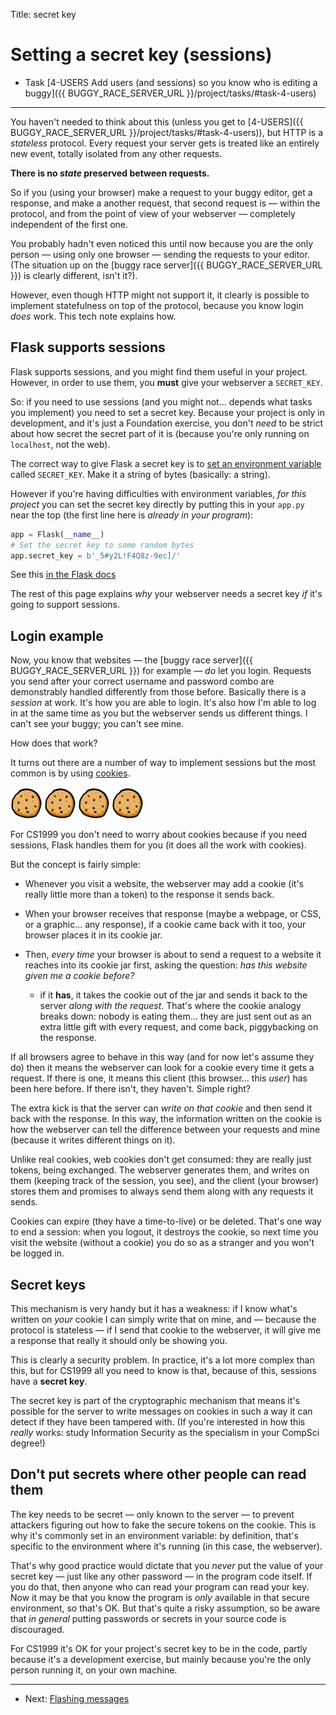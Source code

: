 Title: secret key


# Setting a secret key (sessions)

* Task [4-USERS Add users (and sessions) so you know who is editing a buggy]({{ BUGGY_RACE_SERVER_URL }}/project/tasks/#task-4-users)

---

You haven't needed to think about this (unless you get to
[4-USERS]({{ BUGGY_RACE_SERVER_URL }}/project/tasks/#task-4-users)), but HTTP is a
_stateless_ protocol. Every request your server gets is treated like an
entirely new event, totally isolated from any other requests.

**There is no _state_ preserved between requests.**

So if you (using your browser) make a request to your buggy editor, get a
response, and make a another request, that second request is — within the
protocol, and from the point of view of your webserver — completely independent
of the first one.

You probably hadn't even noticed this until now because you are the only person
— using only one browser — sending the requests to your editor. (The situation
up on the [buggy race server]({{ BUGGY_RACE_SERVER_URL }}) is clearly
different, isn't it?).

However, even though HTTP might not support it, it clearly is possible to
implement statefulness on top of the protocol, because you know login _does_
work. This tech note explains how.

## Flask supports sessions

Flask supports sessions, and you might find them useful in your project.
However, in order to use them, you **must** give your webserver a `SECRET_KEY`.

So: if you need to use sessions (and you might not... depends what tasks you
implement) you need to set a secret key. Because your project is only in
development, and it's just a Foundation exercise, you don't _need_ to be strict
about how secret the secret part of it is (because you're only running on
`localhost`, not the web).

The correct way to give Flask a secret key is to
[set an environment variable](setting-env)
called `SECRET_KEY`.  Make it a string of bytes (basically: a string).

However if you're having difficulties with environment variables, _for this
project_ you can set the secret key directly by putting this in your `app.py`
near the top (the first line here is _already in your program_):

```python
app = Flask(__name__)
# Set the secret key to some random bytes
app.secret_key = b'_5#y2L!F4Q8z-9ec]/'
```

See this [in the Flask docs](https://flask.palletsprojects.com/en/1.1.x/quickstart/#sessions)

The rest of this page explains _why_ your webserver needs a secret key _if_
it's going to support sessions.


## Login example

Now, you know that websites — the [buggy race server]({{ BUGGY_RACE_SERVER_URL }})
for example — _do_ let you login. Requests you send after your correct username
and password combo are demonstrably handled differently from those before.
Basically there is a _session_ at work. It's how you are able to login. It's
also how I'm able to log in at the same time as you but the webserver sends us
different things. I can't see your buggy; you can't see mine.

How does that work?  

It turns out there are a number of way to implement sessions but the most
common is by using [cookies](https://en.wikipedia.org/wiki/HTTP_cookie).

![cookies](assets/img/cookie.png) ![cookies](assets/img/cookie.png)
 ![cookies](assets/img/cookie.png)
  ![cookies](assets/img/cookie.png)

For CS1999 you don't need to worry about cookies because if you need sessions,
Flask handles them for you (it does all the work with cookies).

But the concept is fairly simple:

* Whenever you visit a website, the webserver may add a cookie
  (it's really little more than a token) to the response it sends back.

* When your browser receives that response (maybe a webpage, or CSS, or 
  a graphic... any response), if a cookie came back with it too, your browser
  places it in its cookie jar.

* Then, _every time_ your browser is about to send a request to a website
  it reaches into its cookie jar first, asking the question:
  _has this website given me a cookie before?_

  * if it **has**, it takes the cookie out of the jar and sends it back to
    the server _along with the request_. That's where the cookie analogy
    breaks down: nobody is eating them... they are just sent out as an
    extra little gift with every request, and come back, piggybacking on the
    response.

If all browsers agree to behave in this way (and for now let's assume they do)
then it means the webserver can look for a cookie every time it gets a 
request. If there is one, it means this client (this browser... this _user_)
has been here before. If there isn't, they haven't. Simple right?

The extra kick is that the server can _write on that cookie_ and then send it
back with the response. In this way, the information written on the cookie
is how the webserver can tell the difference between your requests and mine
(because it writes different things on it). 

Unlike real cookies, web cookies don't get consumed: they are really just
tokens, being exchanged. The webserver generates them, and writes on them
(keeping track of the session, you see), and the client (your browser) stores
them and promises to always send them along with any requests it sends.

Cookies can expire (they have a time-to-live) or be deleted. That's one way
to end a session: when you logout, it destroys the cookie, so next time you
visit the website (without a cookie) you do so as a stranger and you won't
be logged in.

## Secret keys

This mechanism is very handy but it has a weakness: if I know what's written
on _your_ cookie I can simply write that on mine, and — because the protocol
is stateless — if I send that cookie to the webserver, it will give me a response
that really it should only be showing you.

This is clearly a security problem. In practice, it's a lot more complex than
this, but for CS1999 all you need to know is that, because of this, sessions
have a **secret key**.

The secret key is part of the cryptographic mechanism that means it's possible
for the server to write messages on cookies in such a way it can detect if they
have been tampered with. (If you're interested in how this _really_ works:
study Information Security as the specialism in your CompSci degree!)


## Don't put secrets where other people can read them

The key needs to be secret — only known to the server — to prevent attackers
figuring out how to fake the secure tokens on the cookie. This is why it's 
commonly set in an environment variable: by definition, that's specific to
the environment where it's running (in this case, the webserver). 

That's why good practice would dictate that you _never_ put the value of your
secret key — just like any other password — in the program code itself.  If you
do that, then anyone who can read your program can read your key. Now it
may be that you know the program is _only_ available in that secure environment,
so that's OK. But that's quite a risky assumption, so be aware that _in general_
putting passwords or secrets in your source code is discouraged.

For CS1999 it's OK for your project's secret key to be in the code, partly
because it's a development exercise, but mainly because you're the only person
running it, on your own machine.


---

* Next: [Flashing messages](flash-message)

